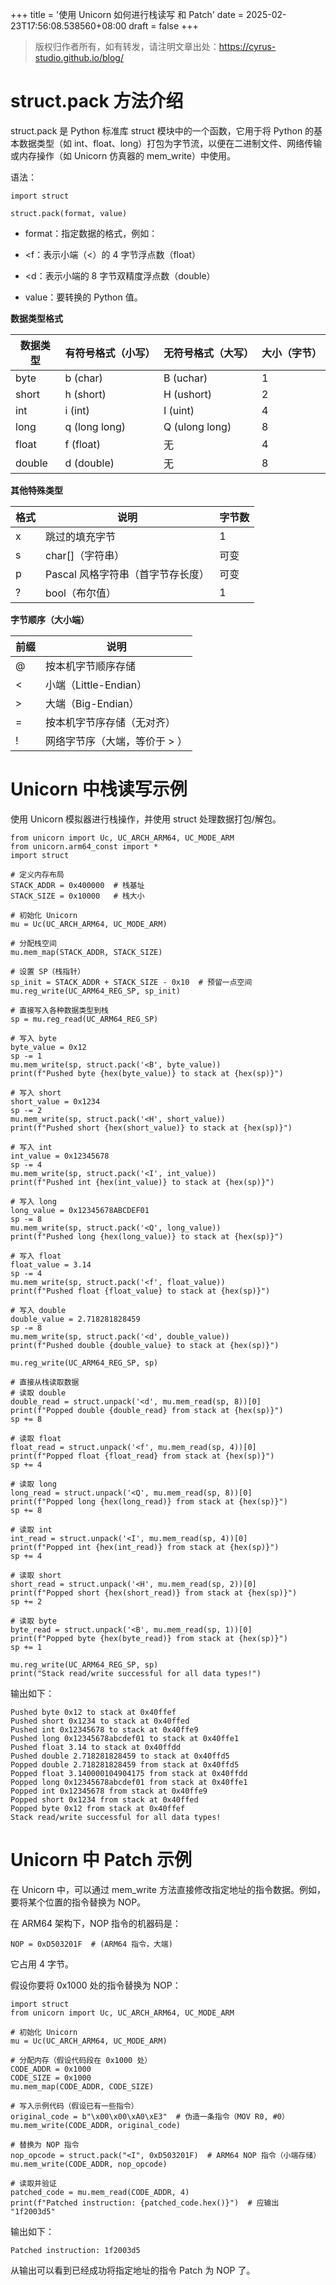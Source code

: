 +++
title = '使用 Unicorn 如何进行栈读写 和 Patch'
date = 2025-02-23T17:56:08.538560+08:00
draft = false
+++

> 版权归作者所有，如有转发，请注明文章出处：<https://cyrus-studio.github.io/blog/>

# **struct.pack 方法介绍**



struct.pack 是 Python 标准库 struct 模块中的一个函数，它用于将 Python 的基本数据类型（如 int、float、long）打包为字节流，以便在二进制文件、网络传输或内存操作（如 Unicorn 仿真器的 mem_write）中使用。



语法：

```
import struct

struct.pack(format, value)
```
- format：指定数据的格式，例如：

- <f：表示小端（<）的 4 字节浮点数（float）

- <d：表示小端的 8 字节双精度浮点数（double）

- value：要转换的 Python 值。



**数据类型格式**

| 数据类型 | 有符号格式（小写） | 无符号格式（大写） | 大小（字节） |
|--- | --- | --- | ---|
| byte | b (char) | B (uchar) | 1 |
| short | h (short) | H (ushort) | 2 |
| int | i (int) | I (uint) | 4 |
| long | q (long long) | Q (ulong long) | 8 |
| float | f (float) | 无 | 4 |
| double | d (double) | 无 | 8 |


**其他特殊类型**

| 格式 | 说明 | 字节数 |
|--- | --- | ---|
| x | 跳过的填充字节 | 1 |
| s | char[]（字符串） | 可变 |
| p | Pascal 风格字符串（首字节存长度） | 可变 |
| ? | bool（布尔值） | 1 |


**字节顺序（大小端）**

| 前缀 | 说明 |
|--- | ---|
| @ | 按本机字节顺序存储 |
| < | 小端（Little-Endian） |
| > | 大端（Big-Endian） |
| = | 按本机字节序存储（无对齐） |
| ! | 网络字节序（大端，等价于 > ） |


# **Unicorn 中栈读写示例**



使用 Unicorn 模拟器进行栈操作，并使用 struct 处理数据打包/解包。

```
from unicorn import Uc, UC_ARCH_ARM64, UC_MODE_ARM
from unicorn.arm64_const import *
import struct

# 定义内存布局
STACK_ADDR = 0x400000  # 栈基址
STACK_SIZE = 0x10000   # 栈大小

# 初始化 Unicorn
mu = Uc(UC_ARCH_ARM64, UC_MODE_ARM)

# 分配栈空间
mu.mem_map(STACK_ADDR, STACK_SIZE)

# 设置 SP（栈指针）
sp_init = STACK_ADDR + STACK_SIZE - 0x10  # 预留一点空间
mu.reg_write(UC_ARM64_REG_SP, sp_init)

# 直接写入各种数据类型到栈
sp = mu.reg_read(UC_ARM64_REG_SP)

# 写入 byte
byte_value = 0x12
sp -= 1
mu.mem_write(sp, struct.pack('<B', byte_value))
print(f"Pushed byte {hex(byte_value)} to stack at {hex(sp)}")

# 写入 short
short_value = 0x1234
sp -= 2
mu.mem_write(sp, struct.pack('<H', short_value))
print(f"Pushed short {hex(short_value)} to stack at {hex(sp)}")

# 写入 int
int_value = 0x12345678
sp -= 4
mu.mem_write(sp, struct.pack('<I', int_value))
print(f"Pushed int {hex(int_value)} to stack at {hex(sp)}")

# 写入 long
long_value = 0x12345678ABCDEF01
sp -= 8
mu.mem_write(sp, struct.pack('<Q', long_value))
print(f"Pushed long {hex(long_value)} to stack at {hex(sp)}")

# 写入 float
float_value = 3.14
sp -= 4
mu.mem_write(sp, struct.pack('<f', float_value))
print(f"Pushed float {float_value} to stack at {hex(sp)}")

# 写入 double
double_value = 2.718281828459
sp -= 8
mu.mem_write(sp, struct.pack('<d', double_value))
print(f"Pushed double {double_value} to stack at {hex(sp)}")

mu.reg_write(UC_ARM64_REG_SP, sp)

# 直接从栈读取数据
# 读取 double
double_read = struct.unpack('<d', mu.mem_read(sp, 8))[0]
print(f"Popped double {double_read} from stack at {hex(sp)}")
sp += 8

# 读取 float
float_read = struct.unpack('<f', mu.mem_read(sp, 4))[0]
print(f"Popped float {float_read} from stack at {hex(sp)}")
sp += 4

# 读取 long
long_read = struct.unpack('<Q', mu.mem_read(sp, 8))[0]
print(f"Popped long {hex(long_read)} from stack at {hex(sp)}")
sp += 8

# 读取 int
int_read = struct.unpack('<I', mu.mem_read(sp, 4))[0]
print(f"Popped int {hex(int_read)} from stack at {hex(sp)}")
sp += 4

# 读取 short
short_read = struct.unpack('<H', mu.mem_read(sp, 2))[0]
print(f"Popped short {hex(short_read)} from stack at {hex(sp)}")
sp += 2

# 读取 byte
byte_read = struct.unpack('<B', mu.mem_read(sp, 1))[0]
print(f"Popped byte {hex(byte_read)} from stack at {hex(sp)}")
sp += 1

mu.reg_write(UC_ARM64_REG_SP, sp)
print("Stack read/write successful for all data types!")
```


输出如下：

```
Pushed byte 0x12 to stack at 0x40ffef
Pushed short 0x1234 to stack at 0x40ffed
Pushed int 0x12345678 to stack at 0x40ffe9
Pushed long 0x12345678abcdef01 to stack at 0x40ffe1
Pushed float 3.14 to stack at 0x40ffdd
Pushed double 2.718281828459 to stack at 0x40ffd5
Popped double 2.718281828459 from stack at 0x40ffd5
Popped float 3.140000104904175 from stack at 0x40ffdd
Popped long 0x12345678abcdef01 from stack at 0x40ffe1
Popped int 0x12345678 from stack at 0x40ffe9
Popped short 0x1234 from stack at 0x40ffed
Popped byte 0x12 from stack at 0x40ffef
Stack read/write successful for all data types!
```


# **Unicorn 中 Patch 示例**



在 Unicorn 中，可以通过 mem_write 方法直接修改指定地址的指令数据。例如，要将某个位置的指令替换为 NOP。



在 ARM64 架构下，NOP 指令的机器码是：

```
NOP = 0xD503201F  # (ARM64 指令，大端)
```
它占用 4 字节。



假设你要将 0x1000 处的指令替换为 NOP：

```
import struct
from unicorn import Uc, UC_ARCH_ARM64, UC_MODE_ARM

# 初始化 Unicorn
mu = Uc(UC_ARCH_ARM64, UC_MODE_ARM)

# 分配内存（假设代码段在 0x1000 处）
CODE_ADDR = 0x1000
CODE_SIZE = 0x1000
mu.mem_map(CODE_ADDR, CODE_SIZE)

# 写入示例代码（假设已有一些指令）
original_code = b"\x00\x00\xA0\xE3"  # 伪造一条指令（MOV R0, #0）
mu.mem_write(CODE_ADDR, original_code)

# 替换为 NOP 指令
nop_opcode = struct.pack("<I", 0xD503201F)  # ARM64 NOP 指令（小端存储）
mu.mem_write(CODE_ADDR, nop_opcode)

# 读取并验证
patched_code = mu.mem_read(CODE_ADDR, 4)
print(f"Patched instruction: {patched_code.hex()}")  # 应输出 "1f2003d5"
```


输出如下：

```
Patched instruction: 1f2003d5
```
从输出可以看到已经成功将指定地址的指令 Patch 为 NOP 了。











